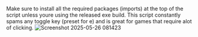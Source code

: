 Make sure to install all the required packages (imports) at the top of the script unless youre using the released exe build. This script constantly spams any toggle key (preset for e) and is great for games that require alot of clicking.
![Screenshot 2025-05-26 081423](https://github.com/user-attachments/assets/0d05678e-8f0d-46ac-ab21-50a75dc4a789)
